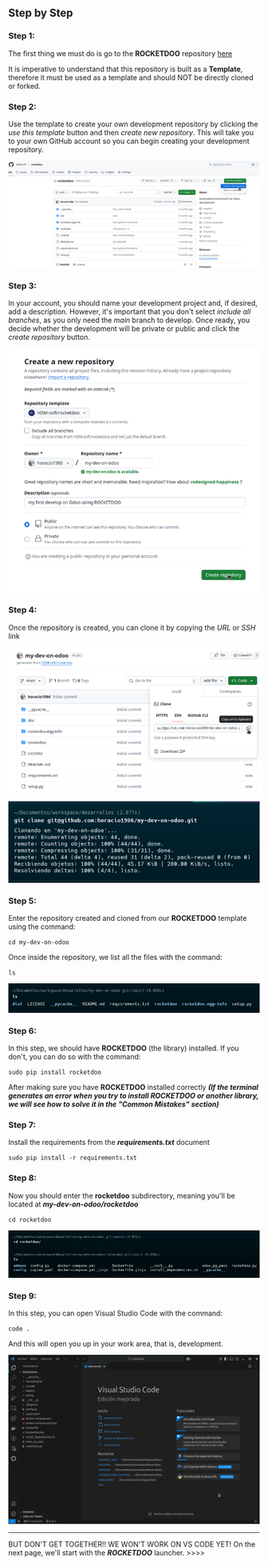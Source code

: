 ## Step by Step

### Step 1:

The first thing we must do is go to the **ROCKETDOO** repository [here](https://github.com/HDM-soft/rocketdoo)

It is imperative to understand that this repository is built as a **Template**, therefore it must be used as a template and should NOT be directly cloned or forked.

### Step 2:

Use the template to create your own development repository by clicking the *use this template* button and then *create new repository*.
This will take you to your own GitHub account so you can begin creating your development repository.

![rocketdoo-docs-img](img/rocketdoo-docs-paso2.png)

### Step 3:

In your account, you should name your development project and, if desired, add a description.
However, it's important that you don't select *include all branches*, as you only need the *main* branch to develop. Once ready, you decide whether the development will be private or public and click the *create repository* button.

![rocketdoo-docs-img](img/rocketdoo-docs-paso3.png)

### Step 4:

Once the repository is created, you can clone it by copying the *URL* or *SSH* link

![rocketdoo-img-4](img/rocketdoo-docs-paso4.png)

![rocketdoo-img-4/1](img/rocketdoo-docs-paso4-1.png)

### Step 5:

Enter the repository created and cloned from our **ROCKETDOO** template using the command:

~~~
cd my-dev-on-odoo
~~~
Once inside the repository, we list all the files with the command:

~~~
ls
~~~

![rocketdoo-img-5](img/rocketdoo-docs-paso5.png)

### Step 6:

In this step, we should have **ROCKETDOO** (the library) installed. If you don't, you can do so with the command:

~~~
sudo pip install rocketdoo
~~~

After making sure you have **ROCKETDOO** installed correctly ***(If the terminal generates an error when you try to install ROCKETDOO or another library, we will see how to solve it in the "Common Mistakes" section)***

### Step 7:

Install the requirements from the ***requirements.txt*** document

~~~
sudo pip install -r requirements.txt
~~~

### Step 8:

Now you should enter the **rocketdoo** subdirectory, meaning you'll be located at ***my-dev-on-odoo/rocketdoo***

~~~
cd rocketdoo
~~~

![rocketdoo-img-8](img/rocketdoo-docs-paso8.png)

### Step 9:

In this step, you can open Visual Studio Code with the command:

~~~
code .
~~~

And this will open you up in your work area, that is, development.

![rocketdoo-img-9](img/rocketdoo-docs-paso9.png)

-------------------------------------------------------------------------------------------------------------------------------------------

BUT DON'T GET TOGETHER!! WE WON'T WORK ON VS CODE YET! On the next page, we'll start with the ***ROCKETDOO*** launcher. >>>>